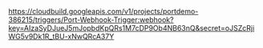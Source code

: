 https://cloudbuild.googleapis.com/v1/projects/portdemo-386215/triggers/Port-Webhook-Trigger:webhook?key=AIzaSyDJueJ5mJopbdKpQRs1M7cDP9Ob4NB63nQ&secret=oJSZcRjiWG5v9Dk1R_tBU-xNwQRcA37Y